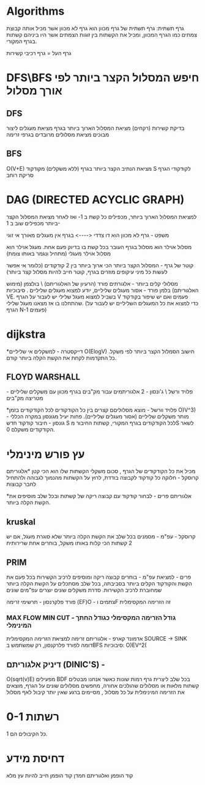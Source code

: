 # Algorithms

גרף תשתית:  גרף תשתית של גרף מכוון הוא גרף לא מכוון אשר מכיל אותה קבוצת צמתים כמו הגרף המכוון,
ומכיל את הקשתות בין זוגות הצמתים אשר היו ביניהם קשתות בגרף המקורי.

גרף העל = גרף רכיבי קשירות

# DFS\BFS חיפש המסלול הקצר ביותר לפי אורך מסלול

## DFS 
בדיקת קשירות (רקחים) 
מציאת המסלול הארוך ביותר בגרף
מציאת מעגלים
ליצור מבוכים
מציאת מסלולים מרובדים בגרפי זרימה

## BFS
O(V+E)
מציאת הנתיב הקצר ביותר בגרף (ללא משקלים) מקודקוד S לקודקודי הגרף
סריקת רוחב


# DAG (DIRECTED ACYCLIC GRAPH) 
למציאת המסלול הארוך ביותר, מכפילים כל קשת ב 1- ואז לאחר מציאת המסלול הקצר ביותר מכפילים שוב ב 1-


משפט - גרף לא מכוון הוא דו צדדי <----> בגרף אין מעגלים מאורך אי זוגי

מסלול אוילר הוא מסלול בגרף העובר בכל קשת בו בדיוק פעם אחת. 
מעגל אוילר הוא מסלול אוילר מעגלי (מתחיל ונגמר באותו צומת)

קוטר של גרף - המסלול הקצר ביותר הכי ארוך ביותר בין 2 קודקודים (כלומר אי אפשר לעשות כל מיני עיקופים מוזרים בגרף, קוטר חייב להיות מסלול קצר ביותר)



מסלולי קלים ביותר - אלגורתים פורד (הרעיון של האלגוריתם) \ בולצמן (מימוש האלגוריתם)
בלמן פורד - אסור מעגלים שליליים, יודע למצוא מעגלים שליליים . סיבוכיות VE. בשביל למצוא מעגל שלילי יש לעבור על הגרף V פעמים ואם יש שיפור בקודקוד שהתחלנו בו אז מצאנו מעגל שלילי. 
(כדי למצוא את כל המעגלים השליליים יש לעבור על הגרף N-1 פעמים)

# dijkstra
*דייקסטרה - למשקלים אי שליליים
O(ElogV)
חישוב הסמלול הקצר ביותר לפי משקל.
כל התקדמות לקחת את הקשת הקלה ביותר קודם.

## FLOYD WARSHALL
פלויד ורשל  \ ג'ונסון - 2 אלגוריתמים עבור מק"בים בגרף מכוון עם משקלים שליליים - מטריצה מק"בים

*פלויד וורשל - מוצא מסלוליםם קצרים בין כל הקודקודים לכל הקודקודים בזמן O)V^3) - מותר משקלים שליליים (אסור מעגלים שליליים). פחות יעיל מגונסון במקרה הכללי
גונסון - חיבור קודקוד חדש S לכל הקודקודים בגרף המקורי, קשתות החיבור מS לשאר הקודקודים משקלם 0.


# עץ פורש מינימלי
מכיל את כל הקודקודים של הגרף , סכום משקלי הקשתות שלו הוא הכי קטן
*אלגוריתם קרוסקל - חלוקה כל קודקוד לקבוצה בודדת, לרוץ על הקשתות מהנמוך לגבוהה ולהתחיל לחבר קבוצות

*אלגוריתם פרים - לבחור קודקוד עם קבוצה ריקה של קשתות ובכל שלב מוסיפים את הקשת הקלה ביותר.

## kruskal
קרוסקל -  עפ"מ - מסמנים בכל שלב את הקשת הקלה ביותר שלא סוגרת מעגל, אם יש 2 קשתות הכי קלות באותו משקל, בוחרים אחת שרירותית

## PRIM
פרים - למציאת עפ"מ - בוחרים קבוצה ריקה ומוסיפים לרכיב הקשירות בכל פעם את הקשת והקודקוד הקלים ביותר בסביבתה, בכל שלב מסתכלים על הקשת הקלה ביותר שמחוברת לרכיב הקשירות.
סדרת משקלים שונים יוצרים עפ"מים שונים

פורד פלקרנסון - תרשימי זרימה (EF)O - צתמים וF זה הזרימה המקסימלית
### MAX FLOW MIN CUT - גודל הזרימה המקסימלי כגודל החתך המינימלי

אדמונד קארפ - אלגוריתם זרימה למציאת הזרימה המקסימלית SOURCE -> SINK  
דומה לפורד פלרקנסון, רק שמשתמש בBFS
סיבוכיות: O)EV^2(

## דיניק אלגוריתם (DINIC'S) - 
O(sqrt(v)E)
מפעילים BDF בכל שלב ליצרית גרף רמות שונות כאשר אנחנו מבטלים קשתות מלאות או מסלולים שהולכים אחורה, מחפשים מסלולים שונים על הגרף, מוצאים את הזרימה המינימלית על כל מסלול , מסיימים ברגע שאין יותר קיבול לאף מסלול

# רשתות 0-1
כל הקיבולים הם 1.

# דחיסת מידע
קוד הופמן ואלגוריתם חמדן
קוד הופמן חייב להיות עץ מלא 

